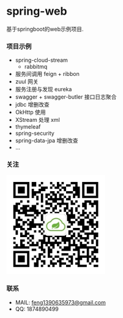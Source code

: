 # spring-web
基于springboot的web示例项目.

### 项目示例
 - spring-cloud-stream
    - rabbitmq
 - 服务间调用 feign + ribbon
 - zuul 网关
 - 服务注册与发现 eureka
 - swagger + swagger-butler 接口日志聚合
 - jdbc 增删改查
 - OkHttp 使用
 - XStream 处理 xml
 - thymeleaf
 - spring-security
 - spring-data-jpa 增删改查
 - ...

### 关注
!["公众号"](mp.jpg)

### 联系
 - MAIL: feng1390635973@gmail.com
 - QQ: 1874890499
